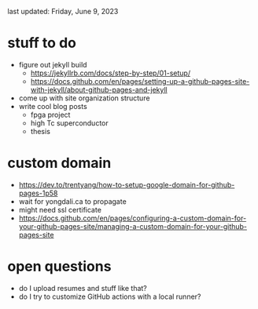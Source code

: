last updated: Friday, June 9, 2023

# stuff to do
- figure out jekyll build
    - https://jekyllrb.com/docs/step-by-step/01-setup/
    - https://docs.github.com/en/pages/setting-up-a-github-pages-site-with-jekyll/about-github-pages-and-jekyll
- come up with site organization structure
- write cool blog posts
    - fpga project
    - high Tc superconductor
    - thesis

# custom domain
- https://dev.to/trentyang/how-to-setup-google-domain-for-github-pages-1p58
- wait for yongdali.ca to propagate
- might need ssl certificate
- https://docs.github.com/en/pages/configuring-a-custom-domain-for-your-github-pages-site/managing-a-custom-domain-for-your-github-pages-site

# open questions
- do I upload resumes and stuff like that?
- do I try to customize GitHub actions with a local runner?
